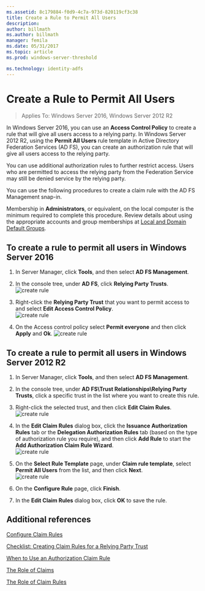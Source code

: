 ```yaml
---
ms.assetid: 8c179884-f0d9-4c7a-973d-820119cf3c38
title: Create a Rule to Permit All Users
description:
author: billmath
ms.author: billmath
manager: femila
ms.date: 05/31/2017
ms.topic: article
ms.prod: windows-server-threshold

ms.technology: identity-adfs
---
```


# Create a Rule to Permit All Users

>Applies To: Windows Server 2016, Windows Server 2012 R2

In Windows Server 2016, you can use an **Access Control Policy** to create a rule that will give all users access to a relying party.  In Windows Server 2012 R2, using the **Permit All Users** rule template in Active Directory Federation Services \(AD FS\), you can create an authorization rule that will give all users access to the relying party. 

You can use additional authorization rules to further restrict access. Users who are permitted to access the relying party from the Federation Service may still be denied service by the relying party.  
  
You can use the following procedures to create a claim rule with the AD FS Management snap\-in.  
  
Membership in **Administrators**, or equivalent, on the local computer is the minimum required to complete this procedure.  Review details about using the appropriate accounts and group memberships at [Local and Domain Default Groups](https://go.microsoft.com/fwlink/?LinkId=83477). 

## To create a rule to permit all users in Windows Server 2016

1.  In Server Manager, click **Tools**, and then select **AD FS Management**.  
  
2.  In the console tree, under **AD FS**, click **Relying Party Trusts**. 
![create rule](media/Create-a-Rule-to-Permit-All-Users/permitall1.PNG)

3.  Right-click the **Relying Party Trust** that you want to permit access to and select **Edit Access Control Policy**.  
![create rule](media/Create-a-Rule-to-Permit-All-Users/permitall2.PNG)

4. On the Access control policy select **Permit everyone** and then click **Apply** and **Ok**.
![create rule](media/Create-a-Rule-to-Permit-All-Users/permitall3.PNG)
  
## To create a rule to permit all users in Windows Server 2012 R2 
  
1.  In Server Manager, click **Tools**, and then select **AD FS Management**.  
  
2.  In the console tree, under **AD FS\\Trust Relationships\\Relying Party Trusts**, click a specific trust in the list where you want to create this rule.  

3.  Right\-click the selected trust, and then click **Edit Claim Rules**.  
![create rule](media/Create-a-Rule-to-Permit-All-Users/permitall4.PNG)  

4.  In the **Edit Claim Rules** dialog box, click the **Issuance Authorization Rules** tab or the **Delegation Authorization Rules** tab \(based on the type of authorization rule you require\), and then click **Add Rule** to start the **Add Authorization Claim Rule Wizard**.  
![create rule](media/Create-a-Rule-to-Permit-All-Users/permitall5.PNG)  
5.  On the **Select Rule Template** page, under **Claim rule template**, select **Permit All Users** from the list, and then click **Next**.  
![create rule](media/Create-a-Rule-to-Permit-All-Users/permitall6.PNG)    
6.  On the **Configure Rule** page, click **Finish**.  
  
7.  In the **Edit Claim Rules** dialog box, click **OK** to save the rule.  

## Additional references 
[Configure Claim Rules](Configure-Claim-Rules.md)  
 
[Checklist: Creating Claim Rules for a Relying Party Trust](https://technet.microsoft.com/library/ee913578.aspx)  
  
[When to Use an Authorization Claim Rule](../../ad-fs/technical-reference/When-to-Use-an-Authorization-Claim-Rule.md)  

[The Role of Claims](../../ad-fs/technical-reference/The-Role-of-Claims.md)  
  
[The Role of Claim Rules](../../ad-fs/technical-reference/The-Role-of-Claim-Rules.md)  
